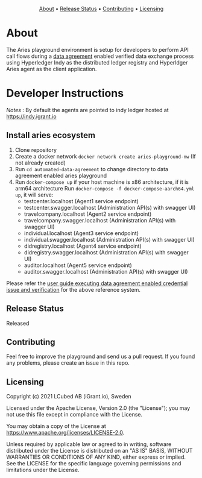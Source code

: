 
<p align="center">
  <a href="#about">About</a> •
  <a href="#release-status">Release Status</a> •
  <a href="#contributing">Contributing</a> •
  <a href="#licensing">Licensing</a>
</p>

# About 

The Aries playground environment is setup for developers to perform API call flows during a [data agreement](https://github.com/decentralised-dataexchange/automated-data-agreements) enabled verified data exchange process using Hyperledger Indy as the distributed ledger registry and Hyperldger Aries agent as the client application.

# Developer Instructions

*Notes* : By default the agents are pointed to indy ledger hosted at https://indy.igrant.io 

## Install aries ecosystem
1. Clone repository
2. Create a docker network `docker network create aries-playground-nw` (If not already created)
3. Run `cd automated-data-agreement` to change directory to data agreement enabled aries playground
4. Run `docker-compose up` if your host machine is x86 architecture, if it is arm64 architecture Run `docker-compose -f docker-compose-aarch64.yml up`, it will serve:
    * testcenter.localhost (Agent1 service endpoint)
    * testcenter.swagger.localhost (Administration API(s) with swagger UI)
    * travelcompany.localhost (Agent2 service endpoint)
    * travelcompany.swagger.localhost (Administration API(s) with swagger UI)
    * individual.localhost (Agent3 service endpoint)
    * individual.swagger.localhost (Administration API(s) with swagger UI)
    * didregistry.localhost (Agent4 service endpoint)
    * didregistry.swagger.localhost (Administration API(s) with swagger UI)
    * auditor.localhost (Agent5 service endpoint)
    * auditor.swagger.localhost (Administration API(s) with swagger UI)

Please refer the [user guide executing data agreement enabled credential issue and verification](https://github.com/decentralised-dataexchange/aries-playground/blob/master/automated-data-agreement/credential-issue-and-verification-api-user-guide.md) for the above reference system.


## Release Status

Released

## Contributing

Feel free to improve the playground and send us a pull request. If you found any problems, please create an issue in this repo.

## Licensing
Copyright (c) 2021 LCubed AB (iGrant.io), Sweden

Licensed under the Apache License, Version 2.0 (the "License"); you may not use this file except in compliance with the License.

You may obtain a copy of the License at https://www.apache.org/licenses/LICENSE-2.0.

Unless required by applicable law or agreed to in writing, software distributed under the License is distributed on an "AS IS" BASIS, WITHOUT WARRANTIES OR CONDITIONS OF ANY KIND, either express or implied. See the LICENSE for the specific language governing permissions and limitations under the License.
